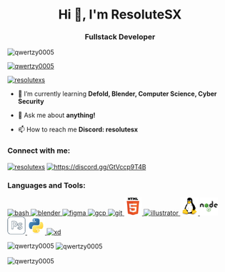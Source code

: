 <h1 align="center">Hi 👋, I'm ResoluteSX</h1>
<h3 align="center">Fullstack Developer</h3>

<p align="left"> <img src="https://komarev.com/ghpvc/?username=qwertzy0005&label=Profile%20views&color=0e75b6&style=flat" alt="qwertzy0005" /> </p>

<p align="left"> <a href="https://github.com/ryo-ma/github-profile-trophy"><img src="https://github-profile-trophy.vercel.app/?username=qwertzy0005" alt="qwertzy0005" /></a> </p>

<p align="left"> <a href="https://twitter.com/resolutexs" target="blank"><img src="https://img.shields.io/twitter/follow/resolutexs?logo=twitter&style=for-the-badge" alt="resolutexs" /></a> </p>

- 🌱 I’m currently learning **Defold, Blender, Computer Science, Cyber Security**

- 💬 Ask me about **anything!**

- 📫 How to reach me **Discord: resolutesx**

<h3 align="left">Connect with me:</h3>
<p align="left">
<a href="https://twitter.com/resolutexs" target="blank"><img align="center" src="https://raw.githubusercontent.com/rahuldkjain/github-profile-readme-generator/master/src/images/icons/Social/twitter.svg" alt="resolutexs" height="30" width="40" /></a>
<a href="https://discord.gg/https://discord.gg/GtVccp9T4B" target="blank"><img align="center" src="https://raw.githubusercontent.com/rahuldkjain/github-profile-readme-generator/master/src/images/icons/Social/discord.svg" alt="https://discord.gg/GtVccp9T4B" height="30" width="40" /></a>
</p>

<h3 align="left">Languages and Tools:</h3>
<p align="left"> <a href="https://www.gnu.org/software/bash/" target="_blank" rel="noreferrer"> <img src="https://www.vectorlogo.zone/logos/gnu_bash/gnu_bash-icon.svg" alt="bash" width="40" height="40"/> </a> <a href="https://www.blender.org/" target="_blank" rel="noreferrer"> <img src="https://download.blender.org/branding/community/blender_community_badge_white.svg" alt="blender" width="40" height="40"/> </a> <a href="https://www.figma.com/" target="_blank" rel="noreferrer"> <img src="https://www.vectorlogo.zone/logos/figma/figma-icon.svg" alt="figma" width="40" height="40"/> </a> <a href="https://cloud.google.com" target="_blank" rel="noreferrer"> <img src="https://www.vectorlogo.zone/logos/google_cloud/google_cloud-icon.svg" alt="gcp" width="40" height="40"/> </a> <a href="https://git-scm.com/" target="_blank" rel="noreferrer"> <img src="https://www.vectorlogo.zone/logos/git-scm/git-scm-icon.svg" alt="git" width="40" height="40"/> </a> <a href="https://www.w3.org/html/" target="_blank" rel="noreferrer"> <img src="https://raw.githubusercontent.com/devicons/devicon/master/icons/html5/html5-original-wordmark.svg" alt="html5" width="40" height="40"/> </a> <a href="https://www.adobe.com/in/products/illustrator.html" target="_blank" rel="noreferrer"> <img src="https://www.vectorlogo.zone/logos/adobe_illustrator/adobe_illustrator-icon.svg" alt="illustrator" width="40" height="40"/> </a> <a href="https://www.linux.org/" target="_blank" rel="noreferrer"> <img src="https://raw.githubusercontent.com/devicons/devicon/master/icons/linux/linux-original.svg" alt="linux" width="40" height="40"/> </a> <a href="https://nodejs.org" target="_blank" rel="noreferrer"> <img src="https://raw.githubusercontent.com/devicons/devicon/master/icons/nodejs/nodejs-original-wordmark.svg" alt="nodejs" width="40" height="40"/> </a> <a href="https://www.photoshop.com/en" target="_blank" rel="noreferrer"> <img src="https://raw.githubusercontent.com/devicons/devicon/master/icons/photoshop/photoshop-line.svg" alt="photoshop" width="40" height="40"/> </a> <a href="https://www.python.org" target="_blank" rel="noreferrer"> <img src="https://raw.githubusercontent.com/devicons/devicon/master/icons/python/python-original.svg" alt="python" width="40" height="40"/> </a> <a href="https://www.adobe.com/products/xd.html" target="_blank" rel="noreferrer"> <img src="https://cdn.worldvectorlogo.com/logos/adobe-xd.svg" alt="xd" width="40" height="40"/> </a> </p>

<p><img align="left" src="https://github-readme-stats.vercel.app/api/top-langs?username=qwertzy0005&show_icons=true&locale=en&layout=compact" alt="qwertzy0005" /></p>

<p>&nbsp;<img align="center" src="https://github-readme-stats.vercel.app/api?username=qwertzy0005&show_icons=true&locale=en" alt="qwertzy0005" /></p>

<p><img align="center" src="https://github-readme-streak-stats.herokuapp.com/?user=qwertzy0005&" alt="qwertzy0005" /></p>
